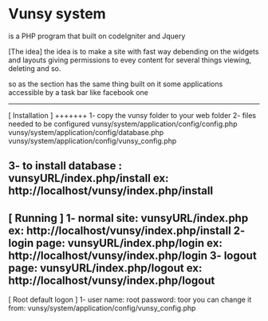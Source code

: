Vunsy system
=====================
is a PHP program that built on codeIgniter and Jquery 

[The idea]
the idea is to make a site with fast way debending on the widgets and layouts
giving permissions to evey content for several things
viewing, deleting and so.

so as the section has the same thing
built on it some applications accessible by a task bar like facebook one

-----------------------------------------------------------------
[ Installation ]
+++++++
1- copy the vunsy folder to your web folder
2- files needed to be configured 
			vunsy/system/application/config/config.php
			vunsy/system/application/config/database.php
			vunsy/system/application/config/vunsy_config.php
			
3- to install database : 
	vunsyURL/index.php/install
	ex: http://localhost/vunsy/index.php/install
-----------------------------------------------------------------
[ Running ]
1- normal site: 
	vunsyURL/index.php
	ex: http://localhost/vunsy/index.php/install
2- login page:
	vunsyURL/index.php/login
	ex: http://localhost/vunsy/index.php/login
3- logout page:
	vunsyURL/index.php/logout
	ex: http://localhost/vunsy/index.php/logout
-----------------------------------------------------------------
[ Root default logon ]
1- user name: root
	password: toor
you can change it from:
	vunsy/system/application/config/vunsy_config.php
